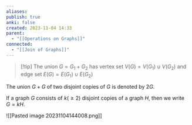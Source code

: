 ```yaml
---
aliases: 
publish: true
anki: false
created: 2023-11-04 14:33
parent:
  - "[[Operations on Graphs]]"
connected:
  - "[[Join of Graphs]]"
---
```


> [!tip] The union ${} G = G_1+G_2 {}$
has 
vertex set ${} V(G) = V(G_1)∪V(G_2) {}$ and 
edge set ${} E(G) = E(G_1) ∪ E(G_2) {}$

The union $G + G$ of two disjoint copies of $G$ is denoted by $2G$. 

If a graph $G$ consists of $k (≥ 2)$ disjoint copies of a graph $H$, then we write $G = kH$.

![[Pasted image 20231104144008.png]]










